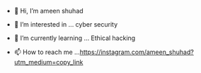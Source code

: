 - 👋 Hi, I’m ameen shuhad
- 👀 I’m interested in ... cyber security 
- 🌱 I’m currently learning ... Ethical hacking 

- 📫 How to reach me ...https://instagram.com/ameen_shuhad?utm_medium=copy_link

<!---
CYBERH43K4R/CYBERH43K4R is a ✨ special ✨ repository because its `README.md` (ameenshuhadjpg) appears on your GitHub profile.
You can click the Preview link to take a look at your changes.
--->
